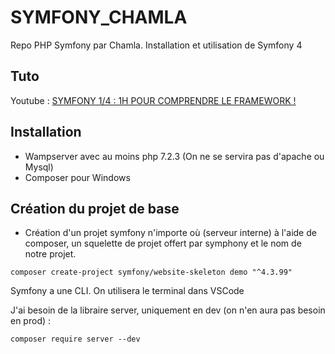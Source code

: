 # SYMFONY_CHAMLA
Repo PHP Symfony par Chamla. Installation et utilisation de Symfony 4

## Tuto 

Youtube : [SYMFONY 1/4 : 1H POUR COMPRENDRE LE FRAMEWORK !](https://www.youtube.com/watch?v=UTusmVpwJXo&t=143s)

## Installation
- Wampserver avec au moins php 7.2.3 (On ne se servira pas d'apache ou Mysql)
- Composer pour Windows

## Création du projet de base
- Création d'un projet symfony n'importe où (serveur interne) à l'aide de composer, un squelette de projet offert par symphony et le nom de notre projet.

```
composer create-project symfony/website-skeleton demo "^4.3.99"
```

Symfony a une CLI.
On utilisera le terminal dans VSCode

J'ai besoin de la libraire server, uniquement en dev (on n'en aura pas besoin en prod) :
```
composer require server --dev
```

